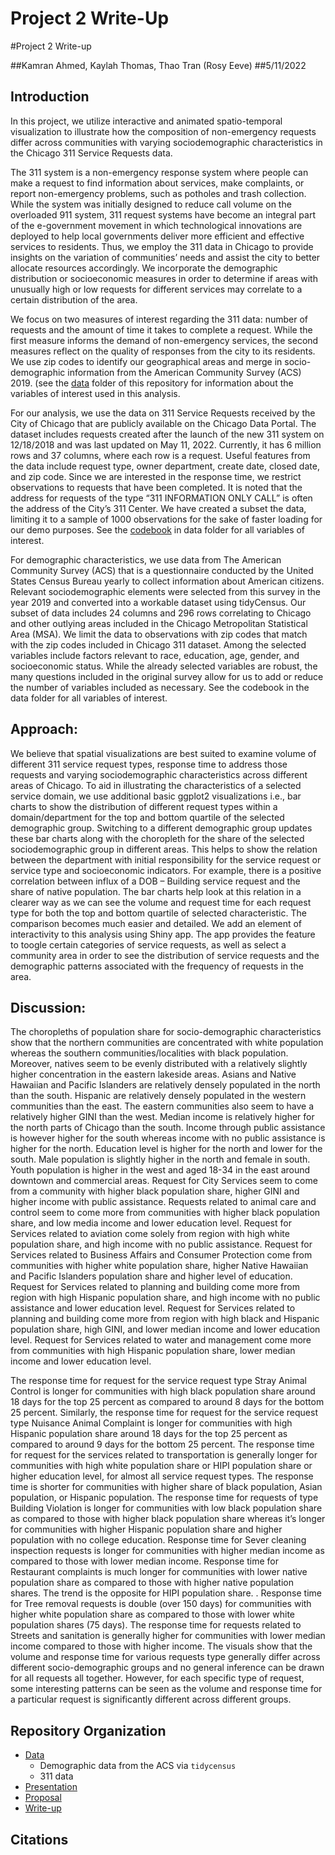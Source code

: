 Project 2 Write-Up
================

\#Project 2 Write-up

\#\#Kamran Ahmed, Kaylah Thomas, Thao Tran (Rosy Eeve) \#\#5/11/2022

## Introduction


In this project, we utilize interactive and animated spatio-temporal visualization to illustrate how the composition of non-emergency requests differ across communities with varying sociodemographic characteristics in the Chicago 311 Service Requests data.


The 311 system is a non-emergency response system where people can make a request to find information about services, make complaints, or report non-emergency problems, such as potholes and trash collection. While the system was initially designed to reduce call volume on the overloaded 911 system, 311 request systems have become an integral part of the e-government movement in which technological innovations are deployed to help local governments deliver more efficient and effective services to residents. Thus, we employ the 311 data in Chicago to provide insights on the variation of communities’ needs and assist the city to better allocate resources accordingly. We incorporate the demographic distribution or socioeconomic measures in order to determine if areas with unusually high or low requests for different services may correlate to a certain distribution of the area.


We focus on two measures of interest regarding the 311 data: number of requests and the amount of time it takes to complete a request. While the first measure informs the demand of non-emergency services, the second measures reflect on the quality of responses from the city to its residents. We use zip codes to identify our geographical areas and merge in socio-demographic information from the American Community Survey (ACS) 2019. (see the [data](Data/README.md) folder of this repository for information about the variables of interest used in this
analysis.

For our analysis, we use the data on 311 Service Requests received by the City of Chicago that are publicly available on the Chicago Data Portal. The dataset includes requests created after the launch of the new 311 system on 12/18/2018 and was last updated on May 11, 2022. Currently, it has 6 million rows and 37 columns, where each row is a request. Useful features from the data include request type, owner department, create date, closed date, and zip code. Since we are interested in the response time, we restrict observations to requests that have been completed. It is noted that the address for requests of the type “311 INFORMATION ONLY CALL” is often the address of the City’s 311 Center. We have created a subset the data, limiting it to a sample of 1000 observations for the sake of faster loading for our demo purposes. See the [codebook](Data/ACS2019_codebook.csv) in data folder for all variables of interest.

For demographic characteristics, we use data from The American Community Survey (ACS) that is a questionnaire conducted by the United States Census Bureau yearly to collect information about American citizens. Relevant sociodemographic elements were selected from this survey in the year 2019 and converted into a workable dataset using tidyCensus. Our subset of data includes 24 columns and 296 rows correlating to Chicago and other outlying areas included in the Chicago Metropolitan Statistical Area (MSA). We limit the data to observations with zip codes that match with the zip codes included in Chicago 311 dataset. Among the selected variables include factors relevant to race, education, age, gender, and socioeconomic status. While the already selected variables are robust, the many questions included in the original survey allow for us to add or reduce the number of variables included as necessary. See the codebook in the data folder for all variables of interest.

## Approach:
We believe that spatial visualizations are best suited to examine volume of different 311 service request types, response time to address those requests and varying sociodemographic characteristics across different areas of Chicago. To aid in illustrating the characteristics of a selected service domain, we use additional basic ggplot2 visualizations i.e., bar charts to show the distribution of different request types within a domain/department for the top and bottom quartile of the selected demographic group. Switching to a different demographic group updates these bar charts along with the choropleth for the share of the selected sociodemographic group in different areas. 
This helps to show the relation between the department with initial responsibility for the service request or service type and socioeconomic indicators. For example, there is a positive correlation between influx of a DOB – Building service request and the share of native population. The bar charts help look at this relation in a clearer way as we can see the volume and request time for each request type for both the top and bottom quartile of selected characteristic. The comparison becomes much easier and detailed. 
We add an element of interactivity to this analysis using Shiny app. The app provides the feature to toogle certain categories of service requests, as well as select a community area in order to see the distribution of service requests and the demographic patterns associated with the frequency of requests in the area.

## Discussion:
The choropleths of population share for socio-demographic characteristics show that the northern communities are concentrated with white population whereas the southern communities/localities with black population. Moreover, natives seem to be evenly distributed with a relatively slightly higher concentration in the eastern lakeside areas. Asians and Native Hawaiian and Pacific Islanders are relatively densely populated in the north than the south. Hispanic are relatively densely populated in the western communities than the east. The eastern communities also seem to have a relatively higher GINI than the west. Median income is relatively higher for the north parts of Chicago than the south. Income through public assistance is however higher for the south whereas income with no public assistance is higher for the north. Education level is higher for the north and lower for the south. Male population is slightly higher in the north and female in south. Youth population is higher in the west and aged 18-34 in the east around downtown and commercial areas. 
Request for City Services seem to come from a community with higher black population share, higher GINI and higher income with public assistance.
Requests related to animal care and control seem to come more from communities with higher black population share, and low media income and lower education level.
Request for Services related to aviation come solely from region with high white population share, and high income with no public assistance.
Request for Services related to Business Affairs and Consumer Protection come from communities with higher white population share, higher Native Hawaiian and Pacific Islanders population share and higher level of education.
Request for Services related to planning and building come more from region with high Hispanic population share, and high income with no public assistance and lower education level.
Request for Services related to planning and building come more from region with high black and Hispanic population share, high GINI, and lower median income and lower education level.
Request for Services related to water and management come more from communities with high Hispanic population share, lower median income and lower education level.

The response time for request for the service request type Stray Animal Control is longer for communities with high black population share around 18 days for the top 25 percent as compared to around 8 days for the bottom 25 percent. Similarly, the response time for request for the service request type Nuisance Animal Complaint is longer for communities with high Hispanic population share around 18 days for the top 25 percent as compared to around 9 days for the bottom 25 percent.
The response time for request for the services related to transportation is generally longer for communities with high white population share or HIPI population share or higher education level, for almost all service request types. The response time is shorter for communities with higher share of black population, Asian population, or Hispanic population.
The response time for requests of type Building Violation is longer for communities with low black population share as compared to those with higher black population share whereas it’s longer for communities with higher Hispanic population share and higher population with no college education.
Response time for Sever cleaning inspection requests is longer for communities with higher median income as compared to those with lower median income.
Response time for Restaurant complaints is much longer for communities with lower native population share as compared to those with higher native population shares. The trend is the opposite for HIPI population share.	.
Response time for Tree removal requests is double (over 150 days) for communities with higher white population share as compared to those with lower white population shares (75 days).
The response time for requests related to Streets and sanitation is generally higher for communities with lower median income compared to those with higher income.
The visuals show that the volume and response time for various requests type generally differ across different socio-demographic groups and no general inference can be drawn for all requests all together. However, for each specific type of request, some interesting patterns can be seen as the volume and response time for a particular request is significantly different across different groups.



## Repository Organization

  - [Data](Data)
      - Demographic data from the ACS via `tidycensus`
      - 311 data
  - [Presentation](Presentation/README.md)
  - [Proposal](Proposal/README.md)
  - [Write-up](README.md)

## Citations
